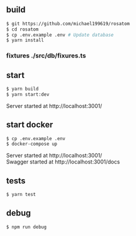 ## build
```bash
$ git https://github.com/michael199619/rosatom
$ cd rosatom
$ cp .env.example .env # Update database 
$ yarn install
```

### fixtures ./src/db/fixures.ts

## start
```bash
$ yarn build
$ yarn start:dev
```
Server started at http://localhost:3001/

## start docker
```bash
$ cp .env.example .env
$ docker-compose up 
```

Server started at http://localhost:3001/ \
Swagger started at http://localhost:3001/docs

## tests
```bash
$ yarn test
```

## debug
```bash
$ npm run debug
```
